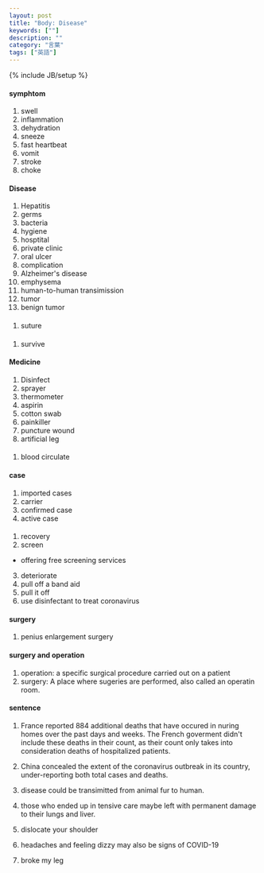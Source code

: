 ```yaml
---
layout: post
title: "Body: Disease"
keywords: [""]
description: ""
category: "言葉"
tags: ["英語"]
---
```

{% include JB/setup %}

#### symphtom
1. swell
2. inflammation
3. dehydration
4. sneeze
5. fast heartbeat
6. vomit
7. stroke
8. choke

#### Disease
1. Hepatitis
2. germs 
3. bacteria
4. hygiene
5. hosptital
6. private clinic
7. oral ulcer
8. complication
9. Alzheimer's disease
1. emphysema
2. human-to-human transimission
3. tumor
4. benign tumor

####
1. suture


####
1. survive


#### Medicine
1. Disinfect
2. sprayer
3. thermometer
4. aspirin
5. cotton swab
6. painkiller
7. puncture wound
8. artificial leg

####
1. blood circulate
#### case
1. imported cases
2. carrier
3. confirmed case
4. active case

#### 
1. recovery
2. screen
- offering free screening services 
3. deteriorate
4. pull off a band aid
5. pull it off
6. use disinfectant to treat coronavirus

#### surgery
1. penius enlargement surgery

#### surgery and operation
1. operation: a specific surgical procedure carried out on a patient
2. surgery: A place where sugeries are performed, also called an operatin room.


#### sentence
1. France reported 884 additional deaths that have occured in nuring homes over
   the past days and weeks. The French goverment didn't include these deaths in
   their count, as their count only takes into consideration deaths of
   hospitalized patients.
2. China concealed the extent of the coronavirus outbreak in its country,
   under-reporting both total cases and deaths.

3. disease could be transimitted from animal fur to human.
4. those who ended up in tensive care maybe left with permanent damage to their
   lungs and liver.
5. dislocate your shoulder
6. headaches and feeling dizzy may also be signs of COVID-19
7. broke my leg


